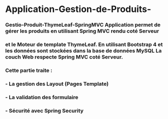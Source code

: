 # Application-Gestion-de-Produits-
### Gestio-Produit-ThymeLeaf-SpringMVC Application permet de gérer les produits en utilisant Spring MVC rendu coté Serveur
### et le Moteur de template ThymeLeaf. En utilisant Bootstrap 4 et les données sont stockées dans la base de données MySQL La couch Web respecte Spring MVC coté Serveur.
### Cette partie traite :
### - La gestion des Layout (Pages Template)
### - La validation des formulaire
### - Sécurité avec Spring Security
